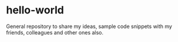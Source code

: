 # hello-world
General repository to share my ideas, sample code snippets with my friends, colleagues and other ones also.
